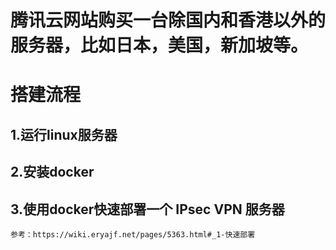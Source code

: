 
# 腾讯云网站购买一台除国内和香港以外的服务器，比如日本，美国，新加坡等。

# 搭建流程

## 1.运行linux服务器

## 2.安装docker

## 3.使用docker快速部署一个 IPsec VPN 服务器
    
    参考：https://wiki.eryajf.net/pages/5363.html#_1-快速部署